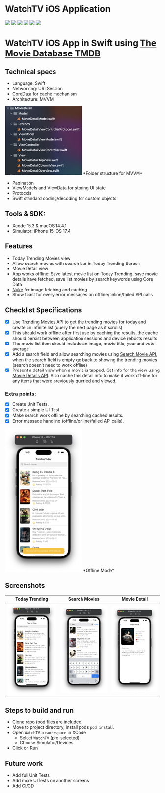 # WatchTV iOS Application
<img src="https://img.shields.io/badge/status-Active-green" height="20"> <img src="https://img.shields.io/github/issues/adumrewal/tmdb-ios-app" height="20"> <img src="https://img.shields.io/github/stars/adumrewal/tmdb-ios-app" height="20"> <img src="https://img.shields.io/github/license/adumrewal/tmdb-ios-app" height="20"> <img src="https://img.shields.io/badge/architecture-MVVM-yellow" height="20"> <img src="https://img.shields.io/badge/language-Swift-yellow" height="20"> 

# WatchTV iOS App in Swift using [The Movie Database TMDB](https://developers.themoviedb.org/3/getting-started/introduction)

## Technical specs
- Language: Swift
- Networking: URLSession
- CoreData for cache mechanism
- Architecture: MVVM
  
<img src="/Screenshots/MVVM_Folder_Structure.png" width="250"/>
*Folder structure for MVVM*

- Pagination
- ViewModels and ViewData for storing UI state
- Protocols
- Swift standard coding/decoding for custom objects

## Tools & SDK:
- Xcode 15.3 & macOS 14.4.1
- Simulator: iPhone 15 iOS 17.4

## Features
- Today Trending Movies view
- Allow search movies with search bar in Today Trending Screen
- Movie Detail view
- App works offline: Save latest movie list on Today Trending, save movie details have fetched, save list movies by search keywords using Core Data
- [Nuke](https://cocoapods.org/pods/Nuke) for image fetching and caching
- Show toast for every error messages on offline/online/failed API calls

## Checklist Specifications

- [x] Use [Trending Movies API](https://developer.themoviedb.org/reference/trending-movies) to get the trending movies for today and create an infinite list (query the next page as it scrolls)
- [x] This should work offline after first use by caching the results, the  cache should persist between application sessions and device reboots results
- [x] The movie list item should include an image, movie title, year and vote average
- [x] Add a search field and allow searching movies using [Search Movie API](https://developer.themoviedb.org/reference/search-movie), when the search field is empty go back to showing the trending movies (search doesn’t need to work offline)
- [x] Present a detail view when a movie is tapped. Get info for the view using [Movie Details API](https://developer.themoviedb.org/reference/movie-details).  Also cache this detail info to make it work off-line for any items that were previously queried and viewed.

### Extra points:

- [x] Create Unit Tests.
- [x] Create a simple UI Test.
- [x] Make search work offline by searching cached results.
- [x] Error message handling (offline/online/failed API calls).

<img src="/Screenshots/OfflineMode.png" width="250"/>
*Offline Mode*

## Screenshots
|Today Trending|Search Movies|Movie Detail|
|:-:|:-:|:-:|
|<img src="/Screenshots/TodayTrending.png" width="250"/>|<img src="/Screenshots/SearchMovies.png" width="250"/>|<img src="/Screenshots/MovieDetail.png" width="250"/>|

## Steps to build and run
- Clone repo (pod files are included)
- Move to project directory, install pods `pod install`
- Open `WatchTV.xcworkspace` in XCode
  - Select `WatchTV` (pre-selected)
  - Choose Simulator/Devices
- Click on Run

## Future work
- Add full Unit Tests
- Add more UITests on another screens
- Add CI/CD
